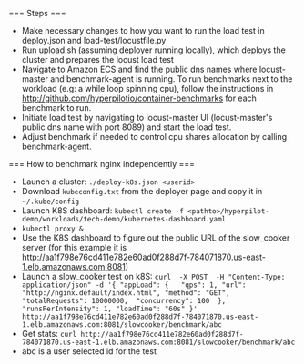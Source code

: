 === Steps ===

- Make necessary changes to how you want to run the load test in deploy.json and load-test/locustfile.py
- Run upload.sh (assuming deployer running locally), which deploys the cluster and prepares the locust load test
- Navigate to Amazon ECS and find the public dns names where locust-master and benchmark-agent is running.
  To run benchmarks next to the workload (e.g: a while loop spinning cpu), follow the instructions in http://github.com/hyperpilotio/container-benchmarks
  for each benchmark to run.
- Initiate load test by navigating to locust-master UI (locust-master's public dns name with port 8089) and start the load test.
- Adjust benchmark if needed to control cpu shares allocation by calling benchmark-agent.

=== How to benchmark nginx independently ===
- Launch a cluster: ```./deploy-k8s.json <userid>```
- Download ```kubeconfig.txt``` from the deployer page and copy it in ```~/.kube/config```
- Launch K8S dashboard: ```kubectl create -f <pathto>/hyperpilot-demo/workloads/tech-demo/kubernetes-dashboard.yaml```
- ```kubectl proxy & ```
- Use the K8S dashboard to figure out the public URL of the slow_cooker server (for this example it is http://aa1f798e76cd411e782e60ad0f288d7f-784071870.us-east-1.elb.amazonaws.com:8081)
- Launch a slow_cooker test on k8S:  ```curl  -X POST  -H "Content-Type: application/json" -d '{ "appLoad": {   "qps": 1, "url": "http://nginx.default/index.html", "method": "GET",   "totalRequests": 10000000,  "concurrency": 100  }, "runsPerIntensity": 1, "loadTime": "60s" }' http://aa1f798e76cd411e782e60ad0f288d7f-784071870.us-east-1.elb.amazonaws.com:8081/slowcooker/benchmark/abc```
- Get stats: ```curl http://aa1f798e76cd411e782e60ad0f288d7f-784071870.us-east-1.elb.amazonaws.com:8081/slowcooker/benchmark/abc```
- abc is a user selected id for the test 
